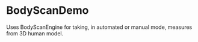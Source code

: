 # BodyScanDemo
Uses BodyScanEngine for taking, in automated or manual mode, measures from 3D human model.
